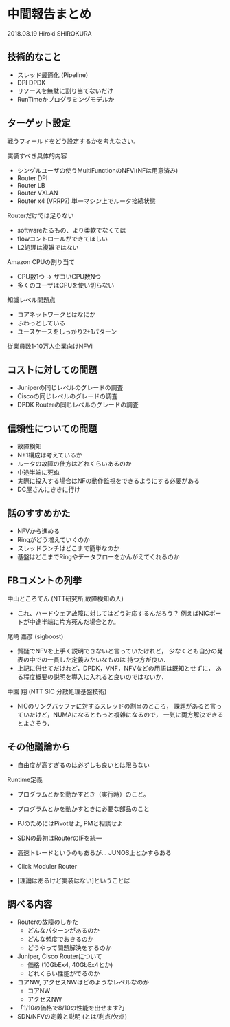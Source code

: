 
# 中間報告まとめ

2018.08.19
Hiroki SHIROKURA

## 技術的なこと

- スレッド最適化 (Pipeline)
- DPI DPDK
- リソースを無駄に割り当てないだけ
- RunTimeかプログラミングモデルか

## ターゲット設定

戦うフィールドをどう設定するかを考えなさい.

実装すべき具体的内容
- シングルユーザの使うMultiFunctionのNFVi(NFは用意済み)
- Router DPI
- Router LB
- Router VXLAN
- Router x4 (VRRP?) 単一マシン上でルータ接続状態

Routerだけでは足りない
- softwareたるもの、より柔軟でなくては
- flowコントロールができてほしい
- L2処理は複雑ではない

Amazon CPUの割り当て
- CPU数1つ -> ザコいCPU数Nつ
- 多くのユーザはCPUを使い切らない

知識レベル問題点
- コアネットワークとはなにか
- ふわっとしている
- ユースケースをしっかり2+1パターン

従業員数1-10万人企業向けNFVi


## コストに対しての問題

- Juniperの同じレベルのグレードの調査
- Ciscoの同じレベルのグレードの調査
- DPDK Routerの同じレベルのグレードの調査


## 信頼性についての問題

- 故障検知
- N+1構成は考えているか
- ルータの故障の仕方はどれくらいあるのか
- 中途半端に死ぬ
- 実際に投入する場合はNFの動作監視をできるようにする必要がある
- DC屋さんにききに行け


## 話のすすめかた

- NFVから進める
- Ringがどう増えていくのか
- スレッドランチはどこまで簡単なのか
- 基盤はどこまでRingやデータフローをかんがえてくれるのか


## FBコメントの列挙

中山ところてん (NTT研究所,故障検知の人)
- これ、ハードウェア故障に対してはどう対応するんだろう？
  例えばNICポートが中途半端に片方死んだ場合とか。

尾崎 嘉彦 (sigboost)
- 質疑でNFVを上手く説明できないと言っていたけれど，
  少なくとも自分の発表の中での一貫した定義みたいなものは
	持つ方が良い．
- 上記に併せてだけれど，DPDK，VNF，NFVなどの用語は既知とせずに，
  ある程度概要の説明を導入に入れると良いのではないか．

中園 翔 (NTT SIC 分散処理基盤技術)
- NICのリングバッファに対するスレッドの割当のところ，
  課題があると言っていたけど，NUMAになるともっと複雑になるので，
 	一気に両方解決できるとよさそう．


## その他議論から

- 自由度が高すぎるのは必ずしも良いとは限らない

Runtime定義
- プログラムとかを動かすとき（実行時）のこと。
- プログラムとかを動かすときに必要な部品のこと

- PJのためにはPivotせよ, PMと相談せよ
- SDNの最初はRouterのIFを統一
- 高速トレードというのもあるが... JUNOS上とかすらある
- Click Moduler Router
- [理論はあるけど実装はない]ということば


## 調べる内容

- Routerの故障のしかた
	- どんなパターンがあるのか
	- どんな頻度でおきるのか
	- どうやって問題解決をするのか
- Juniper, Cisco Routerについて
	- 価格 (10GbEx4, 40GbEx4とか)
	- どれくらい性能がでるのか
- コアNW, アクセスNWはどのようなレベルなのか
	- コアNW
	- アクセスNW
- 「1/10の価格で8/10の性能を出せます?」
- SDN/NFVの定義と説明 (とは/利点/欠点)




